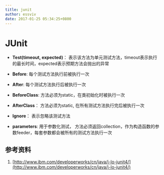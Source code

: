 ```yaml
---
title: junit
author: essviv
date: 2017-01-25 05:34:25+0800
---
```


# JUnit

* **Test(timeout, expected)**： 表示该方法为单元测试方法，timeout表示执行的最长时间，expected表示预期方法会抛出的异常
 
* **Before**: 每个测试方法执行前被执行一次
 
* **After**: 每个测试方法执行后被执行一次
 
* **BeforeClass**: 方法必须为static，在类初始化时被执行一次
 
* **AfterClass**： 方法必须为static, 在所有测试方法执行完后被执行一次
 
* **Ignore**： 表示忽略该测试方法
 
* **parameters**: 用于参数化测试， 方法必须返回collection，作为构造函数的参数feeder，每套参数都会被所有的测试方法执行一次


## 参考资料

1. [http://www.ibm.com/developerworks/cn/java/j-lo-junit4/](http://www.ibm.com/developerworks/cn/java/j-lo-junit4/)
